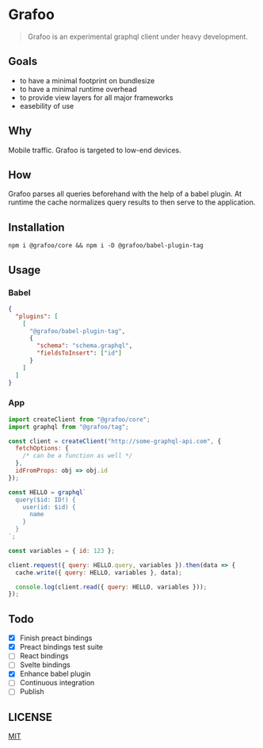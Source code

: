 # Grafoo

> Grafoo is an experimental graphql client under heavy development.

## Goals

* to have a minimal footprint on bundlesize
* to have a minimal runtime overhead
* to provide view layers for all major frameworks
* easebility of use

## Why

Mobile traffic. Grafoo is targeted to low-end devices.

## How

Grafoo parses all queries beforehand with the help of a babel plugin. At runtime the cache normalizes query results to then serve to the application.

## Installation

```shell
npm i @grafoo/core && npm i -D @grafoo/babel-plugin-tag
```

## Usage

### Babel

```json
{
  "plugins": [
    [
      "@grafoo/babel-plugin-tag",
      {
        "schema": "schema.graphql",
        "fieldsToInsert": ["id"]
      }
    ]
  ]
}
```

### App

```js
import createClient from "@grafoo/core";
import graphql from "@grafoo/tag";

const client = createClient("http://some-graphql-api.com", {
  fetchOptions: {
    /* can be a function as well */
  },
  idFromProps: obj => obj.id
});

const HELLO = graphql`
  query($id: ID!) {
    user(id: $id) {
      name
    }
  }
`;

const variables = { id: 123 };

client.request({ query: HELLO.query, variables }).then(data => {
  cache.write({ query: HELLO, variables }, data);

  console.log(client.read({ query: HELLO, variables }));
});
```

## Todo

* [x] Finish preact bindings
* [x] Preact bindings test suite
* [ ] React bindings
* [ ] Svelte bindings
* [x] Enhance babel plugin
* [ ] Continuous integration
* [ ] Publish

## LICENSE

[MIT](https://github.com/malbernaz/grafoo/blob/master/LICENSE)
